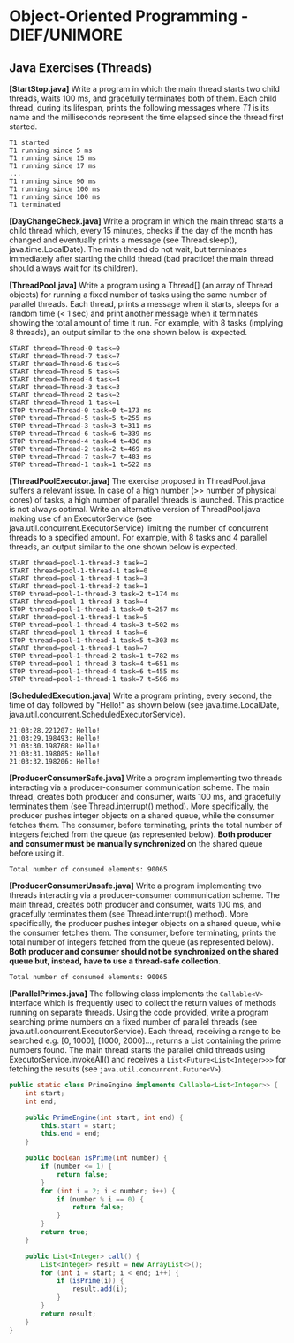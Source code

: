 # Object-Oriented Programming - DIEF/UNIMORE

## Java Exercises (Threads)

**[StartStop.java]** Write a program in which the main thread starts two child threads, waits 100 ms, and gracefully terminates both of them. Each child thread, during its lifespan, prints the following messages where *T1* is its name and the milliseconds represent the time elapsed since the thread first started.

```text
T1 started
T1 running since 5 ms
T1 running since 15 ms
T1 running since 17 ms
...
T1 running since 90 ms
T1 running since 100 ms
T1 running since 100 ms
T1 terminated
```

**[DayChangeCheck.java]** Write a program in which the main thread starts a child thread which, every 15 minutes, checks if the day of the month has changed and eventually prints a message (see Thread.sleep(), java.time.LocalDate). The main thread do not wait, but terminates immediately after starting the child thread (bad practice! the main thread should always wait for its children).

**[ThreadPool.java]** Write a program using a Thread[] (an array of Thread objects) for running a fixed number of tasks using the same number of parallel threads. Each thread, prints a message when it starts, sleeps for a random time (< 1 sec) and print another message when it terminates showing the total amount of time it run. For example, with 8 tasks (implying 8 threads), an output similar to the one shown below is expected.

```text
START thread=Thread-0 task=0
START thread=Thread-7 task=7
START thread=Thread-6 task=6
START thread=Thread-5 task=5
START thread=Thread-4 task=4
START thread=Thread-3 task=3
START thread=Thread-2 task=2
START thread=Thread-1 task=1
STOP thread=Thread-0 task=0 t=173 ms
STOP thread=Thread-5 task=5 t=255 ms
STOP thread=Thread-3 task=3 t=311 ms
STOP thread=Thread-6 task=6 t=339 ms
STOP thread=Thread-4 task=4 t=436 ms
STOP thread=Thread-2 task=2 t=469 ms
STOP thread=Thread-7 task=7 t=483 ms
STOP thread=Thread-1 task=1 t=522 ms
```

**[ThreadPoolExecutor.java]** The exercise proposed in ThreadPool.java suffers a relevant issue. In case of a high number (>> number of physical cores) of tasks, a high number of parallel threads is launched. This practice is not always optimal. Write an alternative version of ThreadPool.java making use of an ExecutorService (see java.util.concurrent.ExecutorService) limiting the number of concurrent threads to a specified amount. For example, with 8 tasks and 4 parallel threads, an output similar to the one shown below is expected.

```text
START thread=pool-1-thread-3 task=2
START thread=pool-1-thread-1 task=0
START thread=pool-1-thread-4 task=3
START thread=pool-1-thread-2 task=1
STOP thread=pool-1-thread-3 task=2 t=174 ms
START thread=pool-1-thread-3 task=4
STOP thread=pool-1-thread-1 task=0 t=257 ms
START thread=pool-1-thread-1 task=5
STOP thread=pool-1-thread-4 task=3 t=502 ms
START thread=pool-1-thread-4 task=6
STOP thread=pool-1-thread-1 task=5 t=303 ms
START thread=pool-1-thread-1 task=7
STOP thread=pool-1-thread-2 task=1 t=782 ms
STOP thread=pool-1-thread-3 task=4 t=651 ms
STOP thread=pool-1-thread-4 task=6 t=455 ms
STOP thread=pool-1-thread-1 task=7 t=566 ms
```

**[ScheduledExecution.java]** Write a program printing, every second, the time of day followed by "Hello!" as shown below (see java.time.LocalDate, java.util.concurrent.ScheduledExecutorService).

```text
21:03:28.221207: Hello!
21:03:29.198493: Hello!
21:03:30.198768: Hello!
21:03:31.198085: Hello!
21:03:32.198206: Hello!
```

**[ProducerConsumerSafe.java]** Write a program implementing two threads interacting via a producer-consumer communication scheme. The main thread, creates both producer and consumer, waits 100 ms, and gracefully terminates them (see Thread.interrupt() method). More specifically, the producer pushes integer objects on a shared queue, while the consumer fetches them. The consumer, before terminating, prints the total number of integers fetched from the queue (as represented below). **Both producer and consumer must be manually synchronized** on the shared queue before using it.

```text
Total number of consumed elements: 90065
```

**[ProducerConsumerUnsafe.java]** Write a program implementing two threads interacting via a producer-consumer communication scheme. The main thread, creates both producer and consumer, waits 100 ms, and gracefully terminates them (see Thread.interrupt() method). More specifically, the producer pushes integer objects on a shared queue, while the consumer fetches them. The consumer, before terminating, prints the total number of integers fetched from the queue (as represented below). **Both producer and consumer should not be synchronized on the shared queue but, instead, have to use a thread-safe collection**.

```text
Total number of consumed elements: 90065
```

**[ParallelPrimes.java]** The following class implements the `Callable<V>` interface which is frequently used to collect the return values of methods running on separate threads. Using the code provided, write a program searching prime numbers on a fixed number of parallel threads (see java.util.concurrent.ExecutorService). Each thread, receiving a range to be searched e.g. [0, 1000], [1000, 2000]..., returns a List<Integer> containing the prime numbers found. The main thread starts the parallel child threads using ExecutorService.invokeAll() and receives a `List<Future<List<Integer>>>` for fetching the results (see `java.util.concurrent.Future<V>`). 

```java
public static class PrimeEngine implements Callable<List<Integer>> {
    int start;
    int end;

    public PrimeEngine(int start, int end) {
        this.start = start;
        this.end = end;
    }

    public boolean isPrime(int number) {
        if (number <= 1) {
            return false;
        }
        for (int i = 2; i < number; i++) {
            if (number % i == 0) {
                return false;
            }
        }
        return true;
    }

    public List<Integer> call() {
        List<Integer> result = new ArrayList<>();
        for (int i = start; i < end; i++) {
            if (isPrime(i)) {
                result.add(i);
            }
        }
        return result;
    }
}
```
